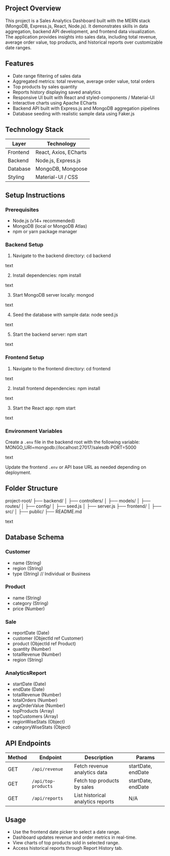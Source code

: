 ## Project Overview
This project is a Sales Analytics Dashboard built with the MERN stack (MongoDB, Express.js, React, Node.js). It demonstrates skills in data aggregation, backend API development, and frontend data visualization. The application provides insights into sales data, including total revenue, average order value, top products, and historical reports over customizable date ranges.

## Features
- Date range filtering of sales data
- Aggregated metrics: total revenue, average order value, total orders
- Top products by sales quantity
- Reports history displaying saved analytics
- Responsive UI built with React and styled-components / Material-UI
- Interactive charts using Apache ECharts
- Backend API built with Express.js and MongoDB aggregation pipelines
- Database seeding with realistic sample data using Faker.js

## Technology Stack
| Layer    | Technology           |
|----------|----------------------|
| Frontend | React, Axios, ECharts|
| Backend  | Node.js, Express.js  |
| Database | MongoDB, Mongoose    |
| Styling  | Material-UI / CSS    |

## Setup Instructions

### Prerequisites
- Node.js (v14+ recommended)
- MongoDB (local or MongoDB Atlas)
- npm or yarn package manager

### Backend Setup
1. Navigate to the backend directory:
cd backend

text

2. Install dependencies:
npm install

text

3. Start MongoDB server locally:
mongod

text

4. Seed the database with sample data:
node seed.js

text

5. Start the backend server:
npm start

text

### Frontend Setup
1. Navigate to the frontend directory:
cd frontend

text

2. Install frontend dependencies:
npm install

text

3. Start the React app:
npm start

text

### Environment Variables
Create a `.env` file in the backend root with the following variable:
MONGO_URI=mongodb://localhost:27017/salesdb
PORT=5000

text

Update the frontend `.env` or API base URL as needed depending on deployment.

## Folder Structure

project-root/
├── backend/
│ ├── controllers/
│ ├── models/
│ ├── routes/
│ ├── config/
│ ├── seed.js
│ ├── server.js
├── frontend/
│ ├── src/
│ ├── public/
├── README.md

text

## Database Schema

### Customer
- name (String)
- region (String)
- type (String) // Individual or Business

### Product
- name (String)
- category (String)
- price (Number)

### Sale
- reportDate (Date)
- customer (ObjectId ref Customer)
- product (ObjectId ref Product)
- quantity (Number)
- totalRevenue (Number)
- region (String)

### AnalyticsReport
- startDate (Date)
- endDate (Date)
- totalRevenue (Number)
- totalOrders (Number)
- avgOrderValue (Number)
- topProducts (Array)
- topCustomers (Array)
- regionWiseStats (Object)
- categoryWiseStats (Object)

## API Endpoints

| Method | Endpoint                | Description                      | Params              |
|--------|-------------------------|--------------------------------|---------------------|
| GET    | `/api/revenue`          | Fetch revenue analytics data    | startDate, endDate  |
| GET    | `/api/top-products`     | Fetch top products by sales     | startDate, endDate  |
| GET    | `/api/reports`          | List historical analytics reports | N/A               |

## Usage

- Use the frontend date picker to select a date range.
- Dashboard updates revenue and order metrics in real-time.
- View charts of top products sold in selected range.
- Access historical reports through Report History tab.

